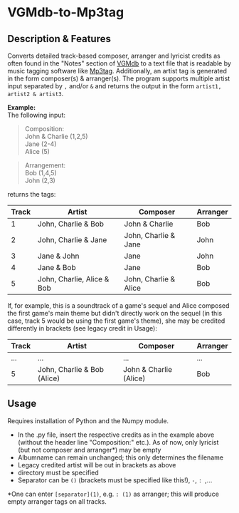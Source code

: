 # VGMdb-to-Mp3tag
## Description & Features
Converts detailed track-based composer, arranger and lyricist credits as often found in the "Notes" section of [VGMdb](https://vgmdb.net/) to a text file that is readable by music tagging software like [Mp3tag](https://www.mp3tag.de/en/). Additionally, an artist tag is generated in the form composer(s) & arranger(s). The program supports multiple artist input separated by `,` and/or `&` and returns the output in the form `artist1, artist2 & artist3`. 

**Example:**  
The following input:

>Composition:  
>  John & Charlie (1,2,5)  
>  Jane (2-4)  
>  Alice (5)

>Arrangement:  
>  Bob (1,4,5)  
>  John (2,3)

returns the tags:

|Track|Artist|Composer|Arranger|
|----|----|----|----|
|1|John, Charlie & Bob|John & Charlie|Bob|
|2|John, Charlie & Jane|John, Charlie & Jane|John|
|3|Jane & John|Jane|John|
|4|Jane & Bob|Jane|Bob|
|5|John, Charlie, Alice & Bob|John, Charlie & Alice|Bob|

If, for example, this is a soundtrack of a game's sequel and Alice composed the first game's main theme but didn't directly work on the sequel (in this case, track 5 would be using the first game's theme), she may be credited differently in brackets (see legacy credit in Usage):

|Track|Artist|Composer|Arranger|
|----|----|----|----|
|...|...|...|...|
|5|John, Charlie & Bob (Alice)|John & Charlie (Alice)|Bob|


## Usage
Requires installation of Python and the Numpy module.

- In the .py file, insert the respective credits as in the example above (without the header line "Composition:" etc.). As of now, only lyricist (but not composer and arranger\*) may be empty
- Albumname can remain unchanged; this only determines the filename
- Legacy credited artist will be out in brackets as above
- directory must be specified
- Separator can be `()` (brackets must be specified like this!), ` - `, `: `,...

\*One can enter `[separator](1)`, e.g. `: (1)` as arranger; this will produce empty arranger tags on all tracks.
